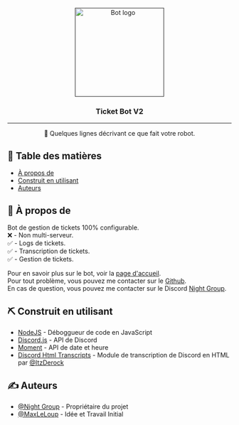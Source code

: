 <p align="center">
  <a href="" rel="noopener"><img width=200px height=200px src="https://night-api.com/images/Logo/logo.png" alt="Bot logo"></a>
</p>

<h3 align="center">Ticket Bot V2</h3>

<div align="center">


</div>

---

<p align="center"> 🤖 Quelques lignes décrivant ce que fait votre robot.
    <br> 
</p>

## 📝 Table des matières

- [À propos de](#about)
- [Construit en utilisant](#built_using)
- [Auteurs](#authors)

## 🧐 À propos de <a name = "about"></a>

Bot de gestion de tickets 100% configurable.<br> 
❌ - Non multi-serveur.<br> 
✅ - Logs de tickets.<br> 
✅ - Transcription de tickets.<br> 
✅ - Gestion de tickets.<br> 

Pour en savoir plus sur le bot, voir la [page d'accueil](../README.md).<br> 
Pour tout problème, vous pouvez me contacter sur le [Github](https://github.com/MaxLeLoup/Ticket-Bot-V2/issues).<br> 
En cas de question, vous pouvez me contacter sur le Discord [Night Group](https://discord.gg/ySbecQPWce).


## ⛏️ Construit en utilisant <a name = "built_using"></a>

- [NodeJS](https://nodejs.org/en/) - Déboggueur de code en JavaScript
- [Discord.js](https://discord.js.org/) - API de Discord
- [Moment](https://momentjs.com/) - API de date et heure
- [Discord Html Transcripts](https://www.npmjs.com/package/discord-html-transcripts) - Module de transcription de Discord en HTML par [@ItzDerock](https://github.com/ItzDerock)

## ✍️ Auteurs  <a name = "authors"></a>

- [@Night Group](https://github.com/Night-API) - Propriétaire du projet
- [@MaxLeLoup](https://github.com/MaxLeLoup) - Idée et Travail Initial